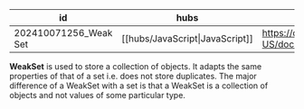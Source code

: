 
| id                    | hubs                            | source                                                                                   |
| --------------------- | ------------------------------- | ---------------------------------------------------------------------------------------- |
| 202410071256_Weak Set | [[hubs/JavaScript\|JavaScript]] | https://developer.mozilla.org/en-US/docs/Web/JavaScript/Reference/Global_Objects/WeakSet |
****WeakSet**** is used to store a collection of objects. It adapts the same properties of that of a set i.e. does not store duplicates. The major difference of a WeakSet with a set is that a WeakSet is a collection of objects and not values of some particular type.